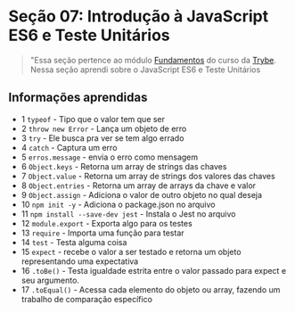 # Seção 07: Introdução à JavaScript ES6 e Teste Unitários

>"Essa seção pertence ao módulo [Fundamentos](https://github.com/Ruan-Portella/Trybe_Exercicios/tree/main/fundamentos) do curso da [Trybe](https://www.betrybe.com/). Nessa seção aprendi sobre o JavaScript ES6 e Teste Unitários

## Informações aprendidas

- 1 `typeof` - Tipo que o valor tem que ser
- 2 `throw new Error` - Lança um objeto de erro
- 3 `try` - Ele busca pra ver se tem algo errado 
- 4 `catch` - Captura um erro
- 5 `erros.message` - envia o erro como mensagem
- 6 `Object.keys` - Retorna um array de strings das chaves
- 7 `Object.value` - Retorna um array de strings dos valores das chaves
- 8 `Object.entries` - Retorna um array de arrays da chave e valor
- 9 `Object.assign` - Adiciona o valor de outro objeto no qual deseja
- 10 `npm init -y` - Adiciona o package.json no arquivo
- 11 `npm install --save-dev jest` - Instala o Jest no arquivo
- 12 `module.export` - Exporta algo para os testes
- 13 `require` - Importa uma função para testar
- 14 `test` - Testa alguma coisa
- 15 `expect` - recebe o valor a ser testado e retorna um objeto representando uma expectativa
- 16 `.toBe()` - Testa igualdade estrita entre o valor passado para expect e seu argumento.
- 17 `.toEqual()` - Acessa cada elemento do objeto ou array, fazendo um trabalho de comparação específico